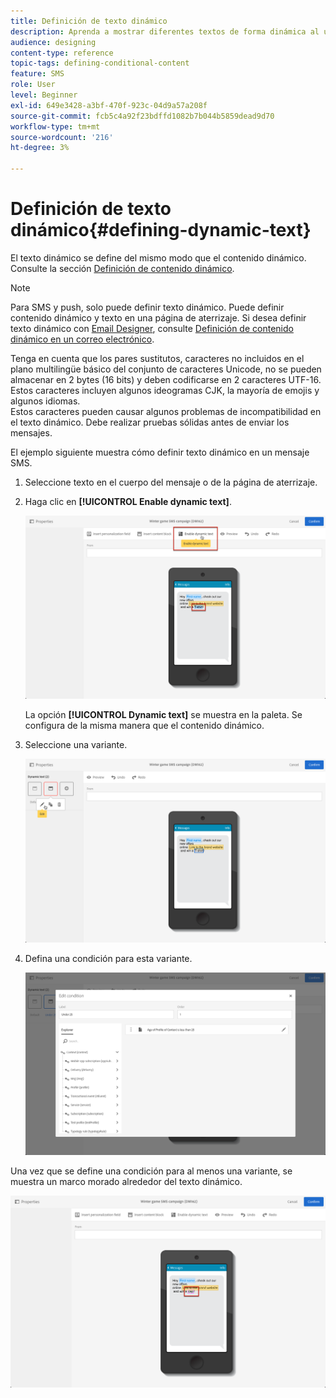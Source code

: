 ```yaml
---
title: Definición de texto dinámico
description: Aprenda a mostrar diferentes textos de forma dinámica al usuario según las condiciones definidas en Adobe Campaign.
audience: designing
content-type: reference
topic-tags: defining-conditional-content
feature: SMS
role: User
level: Beginner
exl-id: 649e3428-a3bf-470f-923c-04d9a57a208f
source-git-commit: fcb5c4a92f23bdffd1082b7b044b5859dead9d70
workflow-type: tm+mt
source-wordcount: '216'
ht-degree: 3%

---
```


# Definición de texto dinámico{#defining-dynamic-text}

El texto dinámico se define del mismo modo que el contenido dinámico. Consulte la sección [Definición de contenido dinámico](../../designing/using/personalization.md#defining-dynamic-content-in-an-email).

>[!NOTE]
>
>Para SMS y push, solo puede definir texto dinámico. Puede definir contenido dinámico y texto en una página de aterrizaje. Si desea definir texto dinámico con [Email Designer](../../designing/using/designing-content-in-adobe-campaign.md), consulte [Definición de contenido dinámico en un correo electrónico](../../designing/using/personalization.md#defining-dynamic-content-in-an-email).

Tenga en cuenta que los pares sustitutos, caracteres no incluidos en el plano multilingüe básico del conjunto de caracteres Unicode, no se pueden almacenar en 2 bytes (16 bits) y deben codificarse en 2 caracteres UTF-16. Estos caracteres incluyen algunos ideogramas CJK, la mayoría de emojis y algunos idiomas.
<br>Estos caracteres pueden causar algunos problemas de incompatibilidad en el texto dinámico. Debe realizar pruebas sólidas antes de enviar los mensajes.


El ejemplo siguiente muestra cómo definir texto dinámico en un mensaje SMS.

1. Seleccione texto en el cuerpo del mensaje o de la página de aterrizaje.
1. Haga clic en **[!UICONTROL Enable dynamic text]**.

   ![](assets/dynamic_text_sms_1.png)

   La opción **[!UICONTROL Dynamic text]** se muestra en la paleta. Se configura de la misma manera que el contenido dinámico.

1. Seleccione una variante.

   ![](assets/dynamic_text_sms_2.png)

1. Defina una condición para esta variante.

   ![](assets/dynamic_text_sms_4.png)

Una vez que se define una condición para al menos una variante, se muestra un marco morado alrededor del texto dinámico.

![](assets/dynamic_text_sms_3.png)
